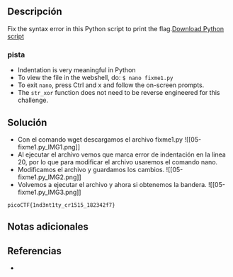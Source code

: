 
## Descripción 

Fix the syntax error in this Python script to print the flag.[Download Python script](https://artifacts.picoctf.net/c/27/fixme1.py)
### pista

- Indentation is very meaningful in Python
- To view the file in the webshell, do: `$ nano fixme1.py`
- To exit `nano`, press Ctrl and x and follow the on-screen prompts.
- The `str_xor` function does not need to be reverse engineered for this challenge.
## Solución

- Con el comando wget descargamos el archivo fixme1.py
![[05-fixme1.py_IMG1.png]]
-  Al ejecutar el archivo vemos que marca error de indentación en la linea 20, por lo que para modificar el archivo usaremos el comando nano.
- Modificamos el archivo y guardamos los cambios.
![[05-fixme1.py_IMG2.png]]
- Volvemos a ejecutar el archivo y ahora si obtenemos la bandera.
![[05-fixme1.py_IMG3.png]]


```
picoCTF{1nd3nt1ty_cr1515_182342f7}
```

## Notas adicionales


## Referencias

- 